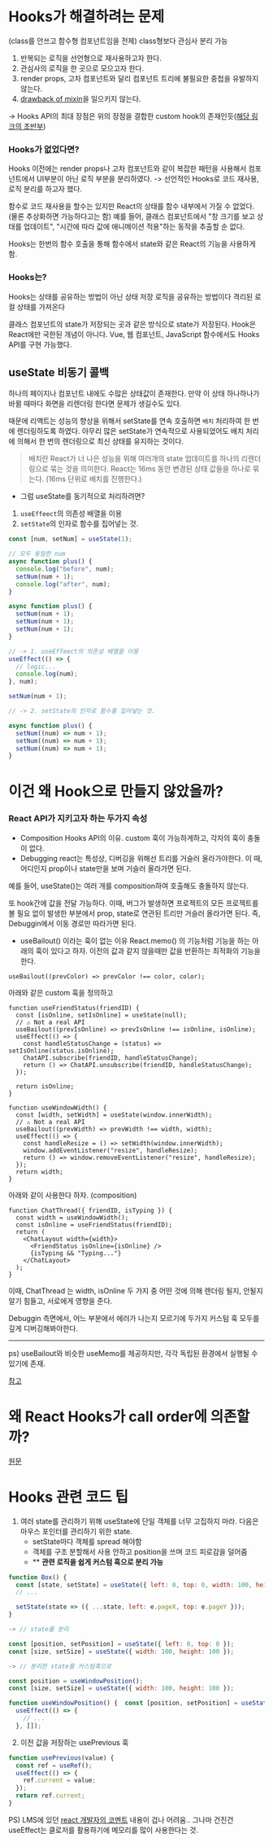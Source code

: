 # Hooks가 해결하려는 문제

(class를 안쓰고 함수형 컴포넌트임을 전제)
class형보다 관심사 분리 가능

1. 반복되는 로직을 선언형으로 재사용하고자 한다.
2. 관심사의 로직을 한 곳으로 모으고자 한다.
3. render props, 고차 컴포넌트와 달리 컴포넌트 트리에 불필요한 중첩을 유발하지 않는다.
4. [drawback of mixin](https://legacy.reactjs.org/blog/2016/07/13/mixins-considered-harmful.html#why-mixins-are-broken)을 일으키지 않는다.

-> Hooks API의 최대 장점은 위의 장점을 결합한 custom hook의 존재인듯([해당 링크의 초반부](https://overreacted.io/why-do-hooks-rely-on-call-order/))

### Hooks가 없었다면?

Hooks 이전에는 render props나 고차 컴포넌트와 같이 복잡한 패턴을 사용해서 컴포넌트에서 UI부분이 아닌 로직 부분을 분리하였다.
-> 선언적인 Hooks로 코드 재사용, 로직 분리를 하고자 했다.

함수로 코드 재사용을 할수는 있지만 React의 상태를 함수 내부에서 가질 수 없었다.
(물론 추상화하면 가능하다고는 함)
예를 들어, 클래스 컴포넌트에서 "창 크기를 보고 상태를 업데이트", "시간에 따라 값에 애니메이션 적용"하는 동작을 추출할 순 없다.

Hooks는 한번의 함수 호출을 통해 함수에서 state와 같은 React의 기능을 사용하게 함.

### Hooks는?

Hooks는 상태를 공유하는 방법이 아닌 상태 저장 로직을 공유하는 방법이다
격리된 로컬 상태를 가져온다

클래스 컴포넌트의 state가 저장되는 곳과 같은 방식으로 state가 저장된다.
Hook은 React에만 국한된 개념이 아니다. Vue, 웹 컴포넌트, JavaScript 함수에서도 Hooks API를 구현 가능했다.

## useState 비동기 콜백

하나의 페이지나 컴포넌트 내에도 수많은 상태값이 존재한다.
만약 이 상태 하나하나가 바뀔 때마다 화면을 리렌더링 한다면 문제가 생길수도 있다.

때문에 리액트는 성능의 향상을 위해서 setState를 연속 호출하면 `배치` 처리하여 한 번에 렌더링하도록 하였다. 아무리 많은 setState가 연속적으로 사용되었어도 배치 처리에 의해서 한 번의 렌더링으로 최신 상태를 유지하는 것이다.

> 배치란 React가 너 나은 성능을 위해 여러개의 state 업데이트를 하나의 리렌더링으로 묶는 것을 의미한다. React는 16ms 동안 변경된 상태 값들을 하나로 묶는다. (16ms 단위로 배치를 진행한다.)

- 그럼 useState를 동기적으로 처리하려면?

1. `useEffeect`의 의존성 배열을 이용
2. `setState`의 인자로 함수를 집어넣는 것.

```jsx
const [num, setNum] = useState(1);

// 모두 동일한 num
async function plus() {
  console.log("before", num);
  setNum(num + 1);
  console.log("after", num);
}

async function plus() {
  setNum(num + 1);
  setNum(num + 1);
  setNum(num + 1);
}

// -> 1. useEffeect의 의존성 배열을 이용
useEffect(() => {
  // logic...
  console.log(num);
}, num);

setNum(num + 1);

// -> 2. setState의 인자로 함수를 집어넣는 것.

async function plus() {
  setNum((num) => num + 1);
  setNum((num) => num + 1);
  setNum((num) => num + 1);
}
```

# 이건 왜 Hook으로 만들지 않았을까?

### React API가 지키고자 하는 두가지 속성

- Composition
  Hooks API의 이유. custom 훅이 가능하게하고, 각자의 훅이 충돌이 없다.
- Debugging
  react는 특성상, 디버깅을 위해선 트리를 거슬러 올라가야한다. 이 때, 어디인지 prop이나 state만을 보며 거슬러 올라가면 된다.

예를 들어, useState()는 여러 개를 composition하여 호출해도 충돌하지 않는다.

또 hook간에 값을 전달 가능하다. 이때, 버그가 발생하면 프로젝트의 모든 프로젝트를 볼 필요 없이 발생한 부분에서 prop, state로 연관된 트리만 거슬러 올라가면 된다.
즉, Debuggin에서 이동 경로만 따라가면 된다.

- useBailout() 이라는 훅이 없는 이유
  React.memo() 의 기능처럼 기능을 하는 아래의 훅이 있다고 하자. 이전의 값과 같지 않을때만 값을 반환하는 최적화의 기능을 한다.

```tsx
useBailout((prevColor) => prevColor !== color, color);
```

아래와 같은 custom 훅을 정의하고

```tsx
function useFriendStatus(friendID) {
  const [isOnline, setIsOnline] = useState(null);
  // ⚠️ Not a real API
  useBailout((prevIsOnline) => prevIsOnline !== isOnline, isOnline);
  useEffect(() => {
    const handleStatusChange = (status) => setIsOnline(status.isOnline);
    ChatAPI.subscribe(friendID, handleStatusChange);
    return () => ChatAPI.unsubscribe(friendID, handleStatusChange);
  });

  return isOnline;
}

function useWindowWidth() {
  const [width, setWidth] = useState(window.innerWidth);
  // ⚠️ Not a real API
  useBailout((prevWidth) => prevWidth !== width, width);
  useEffect(() => {
    const handleResize = () => setWidth(window.innerWidth);
    window.addEventListener("resize", handleResize);
    return () => window.removeEventListener("resize", handleResize);
  });
  return width;
}
```

아래와 같이 사용한다 하자. (composition)

```tsx
function ChatThread({ friendID, isTyping }) {
  const width = useWindowWidth();
  const isOnline = useFriendStatus(friendID);
  return (
    <ChatLayout width={width}>
      <FriendStatus isOnline={isOnline} />
      {isTyping && "Typing..."}
    </ChatLayout>
  );
}
```

이때, ChatThread 는 width, isOnline 두 가지 중 어떤 것에 의해 렌더링 될지, 안될지 알기 힘들고, 서로에게 영향을 준다.

Debuggin 측면에서, 어느 부분에서 에러가 나는지 모르기에 두가지 커스텀 훅 모두를 깊게 디버깅해봐야한다.

---

ps) useBailout와 비슷한 useMemo를 제공하지만, 각각 독립된 환경에서 실행될 수 있기에 존재.

[참고](https://overreacted.io/why-isnt-x-a-hook/)

# 왜 React Hooks가 call order에 의존할까?

[원문](https://overreacted.io/why-do-hooks-rely-on-call-order/)

# Hooks 관련 코드 팁

1. 여러 state를 관리하기 위해 useState에 단일 객체를 너무 고집하지 마라.
   다음은 마우스 포인터를 관리하기 위한 state.
   - setState마다 객체를 spread 해야함
   - 객체를 구조 분할해서 사용 안하고 position을 쓰며 코드 피로감을 덜어줌
   - \*\* **관련 로직을 쉽게 커스텀 훅으로 분리 가능**

```jsx
function Box() {
  const [state, setState] = useState({ left: 0, top: 0, width: 100, height: 100 });
  // ...

  setState(state => ({ ...state, left: e.pageX, top: e.pageY }));
}

-> // state를 분리

const [position, setPosition] = useState({ left: 0, top: 0 });
const [size, setSize] = useState({ width: 100, height: 100 });

-> // 분리한 state를 커스텀훅으로

const position = useWindowPosition();
const [size, setSize] = useState({ width: 100, height: 100 });

function useWindowPosition() {  const [position, setPosition] = useState({ left: 0, top: 0 });
  useEffect(() => {
    // ...
  }, []);
```

2. 이전 값을 저장하는 usePrevious 훅

```jsx
function usePrevious(value) {
  const ref = useRef();
  useEffect(() => {
    ref.current = value;
  });
  return ref.current;
}
```

PS) LMS에 있던 [react 개발자의 코멘트](https://github.com/reactjs/rfcs/pull/68)
내용이 겁나 어려움.. 그나마 건진건 useEffect는 클로저를 활용하기에 메모리를 많이 사용한다는 것.
